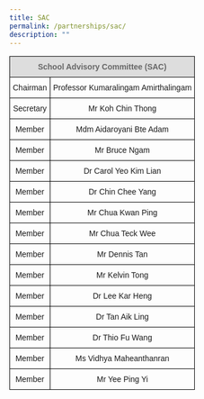 ```yaml
---
title: SAC
permalink: /partnerships/sac/
description: ""
---
```

<style type="text/css">
.tg  {border-collapse:collapse;border-spacing:0;}
.tg td{border-color:black;border-style:solid;border-width:1px;font-family:Arial, sans-serif;font-size:14px;
  overflow:hidden;padding:10px 5px;word-break:normal;}
.tg th{border-color:black;border-style:solid;border-width:1px;font-family:Arial, sans-serif;font-size:14px;
  font-weight:normal;overflow:hidden;padding:10px 5px;word-break:normal;}
.tg .tg-feqv{background-color:#DDD;color:#666;font-weight:bold;text-align:center;vertical-align:middle}
.tg .tg-nrix{text-align:center;vertical-align:middle}
</style>
<table class="tg">
<thead>
  <tr>
    <th class="tg-feqv" colspan="2"><span style="color:#666;background-color:#DDD">School Advisory Committee (SAC)</span></th>
  </tr>
</thead>
<tbody>
  <tr>
    <td class="tg-nrix">Chairman</td>
    <td class="tg-nrix">Professor Kumaralingam Amirthalingam</td>
  </tr>
  <tr>
    <td class="tg-nrix">Secretary</td>
    <td class="tg-nrix">Mr Koh Chin Thong</td>
  </tr>
  <tr>
    <td class="tg-nrix">Member</td>
    <td class="tg-nrix">Mdm Aidaroyani Bte Adam</td>
  </tr>
  <tr>
    <td class="tg-nrix">Member</td>
    <td class="tg-nrix">Mr Bruce Ngam</td>
  </tr>
  <tr>
    <td class="tg-nrix"> Member</td>
    <td class="tg-nrix"> Dr Carol Yeo Kim Lian</td>
  </tr>
  <tr>
    <td class="tg-nrix"> Member</td>
    <td class="tg-nrix">Dr Chin Chee Yang</td>
  </tr>
  <tr>
    <td class="tg-nrix"> Member</td>
    <td class="tg-nrix">Mr Chua Kwan Ping </td>
  </tr>
  <tr>
    <td class="tg-nrix"> Member</td>
    <td class="tg-nrix">Mr Chua Teck Wee</td>
  </tr>
  <tr>
    <td class="tg-nrix"> Member</td>
    <td class="tg-nrix">Mr Dennis Tan </td>
  </tr>
  <tr>
    <td class="tg-nrix"> Member</td>
    <td class="tg-nrix">Mr Kelvin Tong </td>
  </tr>
  <tr>
    <td class="tg-nrix"> Member</td>
    <td class="tg-nrix">Dr Lee Kar Heng </td>
  </tr>
  <tr>
    <td class="tg-nrix"> Member</td>
    <td class="tg-nrix">Dr Tan Aik Ling </td>
  </tr>
  <tr>
    <td class="tg-nrix">Member<br></td>
    <td class="tg-nrix">Dr Thio Fu Wang</td>
  </tr>
  <tr>
    <td class="tg-nrix"> Member</td>
    <td class="tg-nrix">Ms Vidhya Maheanthanran </td>
  </tr>
  <tr>
    <td class="tg-nrix"> Member</td>
    <td class="tg-nrix">Mr Yee Ping Yi </td>
  </tr>
</tbody>
</table>